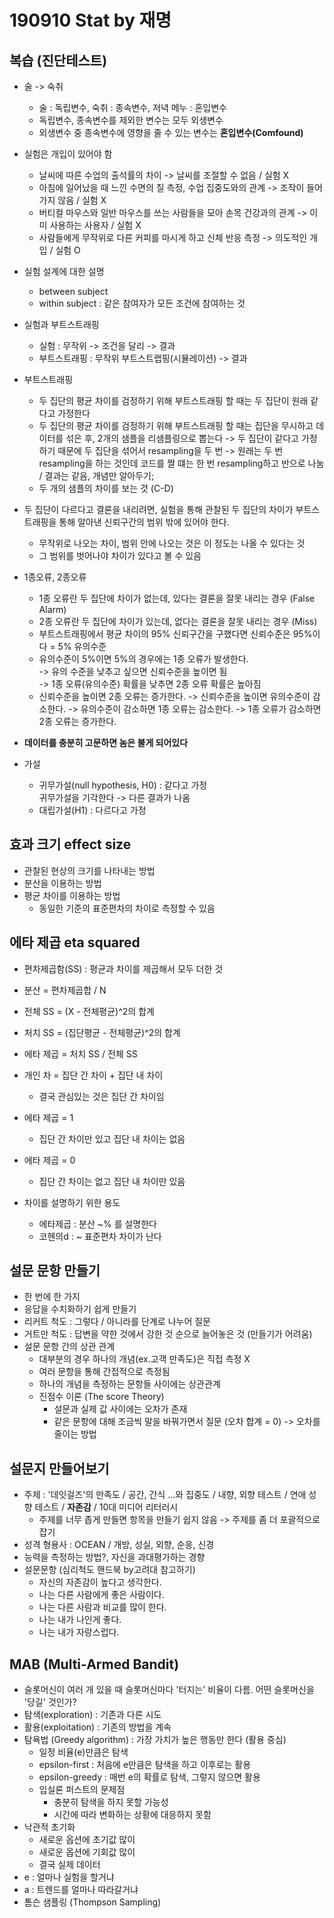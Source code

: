 # 190910 Stat by 재명

## 복습 (진단테스트)
* 술 -> 숙취
  - 술 : 독립변수, 숙취 : 종속변수, 저녁 메누 : 혼입변수  
  - 독립변수, 종속변수를 제외한 변수는 모두 외생변수
  - 외생변수 중 종속변수에 영향을 줄 수 있는 변수는 <b>혼입변수(Comfound)</b>  

* 실험은 개입이 있어야 함
  - 날씨에 따른 수업의 출석률의 차이 -> 날씨를 조절할 수 없음 / 실험 X
  - 아침에 일어났을 때 느낀 수면의 질 측정, 수업 집중도와의 관계 -> 조작이 들어가지 않음 / 실험 X
  - 버티컬 마우스와 일반 마우스를 쓰는 사람들을 모아 손목 건강과의 관계 -> 이미 사용하는 사용자 / 실험 X
  - 사람들에게 무작위로 다른 커피를 마시게 하고 신체 반응 측정 -> 의도적인 개입 / 실험 O

* 실험 설계에 대한 설명
  - between subject 
  - within subject : 같은 참여자가 모든 조건에 참여하는 것

* 실험과 부트스트래핑
  * 실험 : 무작위 -> 조건을 달리 -> 결과
  * 부트스트래핑 : 무작위 부트스트랩핑(시뮬레이션) -> 결과 

* 부트스트래핑
  * 두 집단의 평균 차이를 검정하기 위해 부트스트래핑 할 때는 두 집단이 원래 같다고 가정한다
  * 두 집단의 평균 차이를 검정하기 위해 부트스트래핑 할 때는 집단을 무시하고 데이터를 섞은 후, 2개의 샘플을 리샘플링으로 뽑는다
  -> 두 집단이 같다고 가정하기 때문에 두 집단을 섞어서 resampling을 두 번
  -> 원래는 두 번 resampling을 하는 것인데 코드를 짤 떄는 한 번 resampling하고 반으로 나눔 / 결과는 같음, 개념만 알아두기;
  * 두 개의 샘플의 차이를 보는 것 (C-D)

* 두 집단이 다르다고 결론을 내리려면, 실험을 통해 관찰된 두 집단의 차이가 부트스트래핑을 통해 알아낸 신뢰구간의 범위 밖에 있어야 한다. 
  * 무작위로 나오는 차이, 범위 안에 나오는 것은 이 정도는 나올 수 있다는 것
  * 그 범위를 벗어나야 차이가 있다고 볼 수 있음

* 1종오류, 2종오류 
  * 1종 오류란 두 집단에 차이가 없는데, 있다는 결론을 잘못 내리는 경우 (False Alarm)
  * 2종 오류란 두 집단에 차이가 있는데, 없다는 결론을 잘못 내리는 경우 (Miss)
  * 부트스트래핑에서 평균 차이의 95% 신뢰구간을 구했다면 신뢰수준은 95%이다 = 5% 유의수준
  * 유의수준이 5%이면 5%의 경우에는 1종 오류가 발생한다.  
  -> 유의 수준을 낮추고 싶으면 신뢰수준을 높이면 됨  
  -> 1종 오류(유의수준) 확률을 낮추면 2종 오류 확률은 높아짐
  * 신뢰수준을 높이면 2종 오류는 증가한다.
  -> 신뢰수준을 높이면 유의수준이 감소한다.
  -> 유의수준이 감소하면 1종 오류는 감소한다.
  -> 1종 오류가 감소하면 2종 오류는 증가한다.

* <b>데이터를 충분히 고문하면 놈은 불게 되어있다</b>

* 가설
  - 귀무가설(null hypothesis, H0) : 같다고 가정  
  귀무가설을 기각한다 -> 다른 결과가 나옴
  - 대립가설(H1) : 다르다고 가정

## 효과 크기 effect size
* 관찰된 현상의 크기를 나타내는 방법
* 분산을 이용하는 방법
* 평균 차이를 이용하는 방법
  - 동일한 기준의 표준편차의 차이로 측정할 수 있음

## 에타 제곱 eta squared
* 편차제곱함(SS) : 평균과 차이를 제곱해서 모두 더한 것
* 분산 = 편차제곱합 / N
* 전체 SS = (X - 전체평균)^2의 합계
* 처치 SS = (집단평균 - 전체평균)^2의 합계
* 에타 제곱 = 처치 SS / 전체 SS
* 개인 차 = 집단 간 차이 + 집단 내 차이
  * 결국 관심있는 것은 집단 간 차이임
* 에타 제곱 = 1 
  * 집단 간 차이만 있고 집단 내 차이는 없음
* 에타 제곱 = 0
  * 집단 간 차이는 없고 집단 내 차이만 있음

* 차이를 설명하기 위한 용도
  * 에타제곱 : 분산 ~% 를 설명한다
  * 코헨의d : ~ 표준편차 차이가 난다

## 설문 문항 만들기
* 한 번에 한 가지
* 응답을 수치화하기 쉽게 만들기
* 리커트 척도 : 그렇다 / 아니라를 단계로 나누어 질문
* 거트만 척도 : 답변을 약한 것에서 강한 것 순으로 늘어놓은 것 (만들기가 어려움)
* 설문 문항 간의 상관 관계
  * 대부분의 경우 하나의 개념(ex.고객 만족도)은 직접 측정 X
  * 여러 문항을 통해 간접적으로 측정됨
  * 하나의 개념을 측정하는 문항들 사이에는 상관관계
  * 진점수 이론 (The score Theory)
    * 설문과 실제 값 사이에는 오차가 존재
    * 같은 문항에 대해 조금씩 말을 바꿔가면서 질문 (오차 합계 = 0) -> 오차를 줄이는 방법
    
## 설문지 만들어보기
* 주제 : '데잇걸즈'의 만족도 / 공간, 간식 ...와 집중도 / 내향, 외향 테스트 / 연애 성향 테스트 / <b>자존감</b> / 10대 미디어 리터러시
  * 주제를 너무 좁게 만들면 항목을 만들기 쉽지 않음 -> 주제를 좀 더 포괄적으로 잡기
* 성격 형용사 : OCEAN / 개방, 성실, 외향, 순응, 신경
* 능력을 측정하는 방법?, 자신을 과대평가하는 경향
* 설문문항 (심리척도 핸드북 by고려대 참고하기)
  - 자신의 자존감이 높다고 생각한다.
  - 나는 다른 사람에게 좋은 사람이다. 
  - 나는 다른 사람과 비교를 많이 한다. 
  - 나는 내가 나인게 좋다. 
  - 나는 내가 자랑스럽다.

## MAB (Multi-Armed Bandit)
* 슬롯머신이 여러 개 있을 때 슬롯머신마다 '터지는' 비율이 다름. 
어떤 슬롯머신을 '당길' 것인가?
* 탐색(exploration) : 기존과 다른 시도
* 활용(exploitation) : 기존의 방법을 계속
* 탐욕법 (Greedy algorithm) : 가장 가치가 높은 행동만 한다 (활용 중심)
  - 일정 비율(e)만큼은 탐색
  - epsilon-first : 처음에 e만큼은 탐색을 하고 이후로는 활용
  - epsilon-greedy : 매번 e의 확률로 탐색, 그렇지 않으면 활용
  - 입실론 퍼스트의 문제점 
    - 충분히 탐색을 하지 못할 가능성
    - 시간에 따라 변화하는 상황에 대응하지 못함
* 낙관적 초기화
  - 새로운 옵션에 초기값 많이
  - 새로운 옵션에 기회값 많이
  - 결국 실제 데이터
* e : 얼마나 실험을 할거냐
* a : 트렌드를 얼마나 따라갈거냐
* 톰슨 샘플링 (Thompson Sampling)
